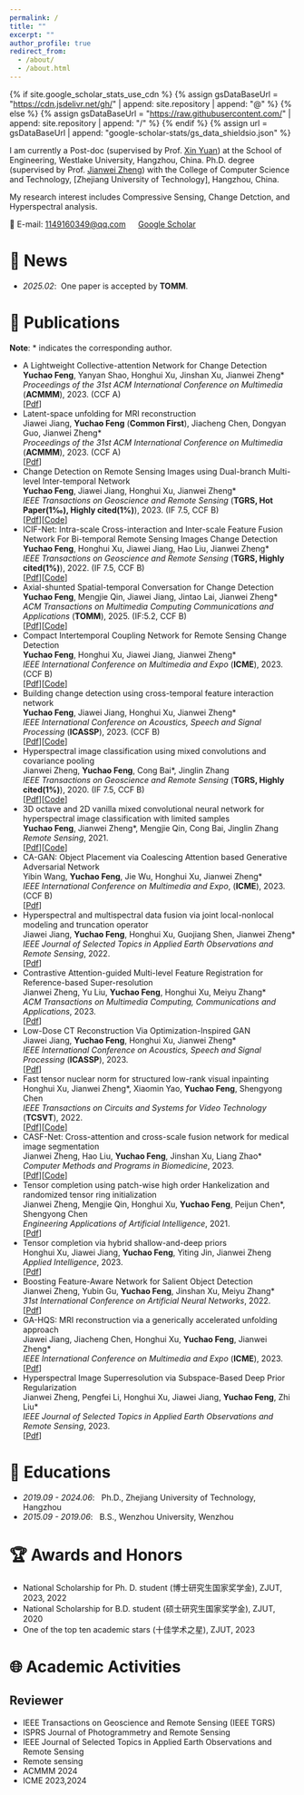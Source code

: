 ```yaml
---
permalink: /
title: ""
excerpt: ""
author_profile: true
redirect_from: 
  - /about/
  - /about.html
---
```


{% if site.google_scholar_stats_use_cdn %}
{% assign gsDataBaseUrl = "https://cdn.jsdelivr.net/gh/" | append: site.repository | append: "@" %}
{% else %}
{% assign gsDataBaseUrl = "https://raw.githubusercontent.com/" | append: site.repository | append: "/" %}
{% endif %}
{% assign url = gsDataBaseUrl | append: "google-scholar-stats/gs_data_shieldsio.json" %}

<span class='anchor' id='about-me'></span>

I am currently a Post-doc (supervised by Prof. [Xin Yuan](https://scholar.google.com/citations?hl=zh-CN&user=cS9CbWkAAAAJ/)) at the School of Engineering, Westlake University, Hangzhou, China.
Ph.D. degree (supervised by Prof. [Jianwei Zheng](https://github.com/ZhengJianwei2/)) with the College of Computer Science and Technology, [Zhejiang University of Technology], Hangzhou, China.

My research interest includes Compressive Sensing, Change Detction, and Hyperspectral analysis. 

📧 E-mail: <1149160349@qq.com> &emsp; [Google Scholar](https://scholar.google.com/citations?hl=zh-CN&pli=1&user=uB3Yhk0AAAAJ)

# 🔔 News
- *2025.02*: &nbsp;One paper is accepted by <b>TOMM</b>.

# 📄 Publications 
<b>Note</b>: \* indicates the corresponding author. 
- A Lightweight Collective-attention Network for Change Detection<br>
<b>Yuchao Feng</b>, Yanyan Shao, Honghui Xu, Jinshan Xu, Jianwei Zheng\* <br>
*Proceedings of the 31st ACM International Conference on Multimedia* (<b>ACMMM</b>), 2023. (CCF A) <br> [[Pdf](https://dl.acm.org/doi/abs/10.1145/3581783.3613773/)]
- Latent-space unfolding for MRI reconstruction<br>
Jiawei Jiang, <b>Yuchao Feng</b> (<b>Common First</b>), Jiacheng Chen, Dongyan Guo, Jianwei Zheng\* <br>
*Proceedings of the 31st ACM International Conference on Multimedia* (<b>ACMMM</b>), 2023. (CCF A) <br> [[Pdf](https://dl.acm.org/doi/abs/10.1145/3581783.3613771/)]
- Change Detection on Remote Sensing Images using Dual-branch Multi-level Inter-temporal Network<br>
<b>Yuchao Feng</b>, Jiawei Jiang, Honghui Xu, Jianwei Zheng\* <br>
*IEEE Transactions on Geoscience and Remote Sensing* (<b>TGRS, Hot Paper(1‰), Highly cited(1%)</b>), 2023. (IF 7.5, CCF B) <br> [[Pdf](https://ieeexplore.ieee.org/abstract/document/10034787/)][[Code](https://github.com/ZhengJianwei2/DMINet)]
- ICIF-Net: Intra-scale Cross-interaction and Inter-scale Feature Fusion Network For Bi-temporal Remote Sensing Images Change Detection<br>
<b>Yuchao Feng</b>, Honghui Xu, Jiawei Jiang, Hao Liu, Jianwei Zheng\* <br>
*IEEE Transactions on Geoscience and Remote Sensing* (<b>TGRS, Highly cited(1%)</b>), 2022. (IF 7.5, CCF B) <br> [[Pdf](https://ieeexplore.ieee.org/abstract/document/9759285/)][[Code](https://github.com/ZhengJianwei2/ICIF-Net)]
- Axial-shunted Spatial-temporal Conversation for Change Detection<br>
<b>Yuchao Feng</b>, Mengjie Qin, Jiawei Jiang, Jintao Lai, Jianwei Zheng\* <br>
*ACM Transactions on Multimedia Computing Communications and Applications* (<b>TOMM</b>), 2025. (IF:5.2, CCF B) <br> [[Pdf](https://dl.acm.org/doi/10.1145/3721135/)][[Code](https://github.com/fengyuchao97/ASCNet)]
- Compact Intertemporal Coupling Network for Remote Sensing Change Detection<br>
<b>Yuchao Feng</b>, Honghui Xu, Jiawei Jiang, Jianwei Zheng\* <br>
*IEEE International Conference on Multimedia and Expo* (<b>ICME</b>), 2023. (CCF B) <br> [[Pdf](https://ieeexplore.ieee.org/abstract/document/10219785/)][[Code](https://github.com/ZhengJianwei2/CICNet)]
- Building change detection using cross-temporal feature interaction network<br>
<b>Yuchao Feng</b>, Jiawei Jiang, Honghui Xu, Jianwei Zheng\* <br>
*IEEE International Conference on Acoustics, Speech and Signal Processing* (<b>ICASSP</b>), 2023. (CCF B) <br> [[Pdf](https://ieeexplore.ieee.org/abstract/document/10096120/)][[Code](https://github.com/ZhengJianwei2/CTFINet)]
- Hyperspectral image classification using mixed convolutions and covariance pooling<br>
Jianwei Zheng, <b>Yuchao Feng</b>, Cong Bai\*, Jinglin Zhang  <br>
*IEEE Transactions on Geoscience and Remote Sensing* (<b>TGRS, Highly cited(1%)</b>), 2020. (IF 7.5, CCF B) <br> [[Pdf](https://ieeexplore.ieee.org/abstract/document/9103280/)][[Code](https://github.com/ZhengJianwei2/MCNN-based_HSI_Classification)]
- 3D octave and 2D vanilla mixed convolutional neural network for hyperspectral image classification with limited samples<br>
<b>Yuchao Feng</b>, Jianwei Zheng\*, Mengjie Qin, Cong Bai, Jinglin Zhang  <br>
*Remote Sensing*, 2021. <br> [[Pdf](https://www.mdpi.com/2072-4292/13/21/4407)][[Code](https://github.com/ZhengJianwei2/MCNN-based_HSI_Classification)]
- CA-GAN: Object Placement via Coalescing Attention based Generative Adversarial Network<br>
Yibin Wang, <b>Yuchao Feng</b>, Jie Wu, Honghui Xu, Jianwei Zheng\* <br>
*IEEE International Conference on Multimedia and Expo*, (<b>ICME</b>), 2023. (CCF B) <br> [[Pdf](https://ieeexplore.ieee.org/abstract/document/10219885/)]
- Hyperspectral and multispectral data fusion via joint local-nonlocal modeling and truncation operator<br>
Jiawei Jiang, <b>Yuchao Feng</b>, Honghui Xu, Guojiang Shen, Jianwei Zheng\* <br>
*IEEE Journal of Selected Topics in Applied Earth Observations and Remote Sensing*, 2022. <br> [[Pdf](https://ieeexplore.ieee.org/abstract/document/9829822/)]
- Contrastive Attention-guided Multi-level Feature Registration for Reference-based Super-resolution<br>
Jianwei Zheng, Yu Liu, <b>Yuchao Feng</b>, Honghui Xu, Meiyu Zhang\* <br>
*ACM Transactions on Multimedia Computing, Communications and Applications*, 2023. <br> [[Pdf](https://dl.acm.org/doi/abs/10.1145/3616495)]
- Low-Dose CT Reconstruction Via Optimization-Inspired GAN<br>
Jiawei Jiang, <b>Yuchao Feng</b>, Honghui Xu, Jianwei Zheng\* <br>
*IEEE International Conference on Acoustics, Speech and Signal Processing* (<b>ICASSP</b>), 2023. <br> [[Pdf](https://ieeexplore.ieee.org/abstract/document/10095096/)]
- Fast tensor nuclear norm for structured low-rank visual inpainting<br>
Honghui Xu, Jianwei Zheng\*, Xiaomin Yao, <b>Yuchao Feng</b>, Shengyong Chen <br>
*IEEE Transactions on Circuits and Systems for Video Technology* (<b>TCSVT</b>), 2022. <br> [[Pdf](https://ieeexplore.ieee.org/abstract/document/9381277/)][[Code](https://github.com/ZhengJianwei2/HFTNN)]
- CASF-Net: Cross-attention and cross-scale fusion network for medical image segmentation<br>
Jianwei Zheng, Hao Liu, <b>Yuchao Feng</b>, Jinshan Xu, Liang Zhao\* <br>
*Computer Methods and Programs in Biomedicine*, 2023. <br> [[Pdf](https://www.sciencedirect.com/science/article/abs/pii/S0169260722006885)][[Code](https://github.com/ZhengJianwei2/CASF-Net)]
- Tensor completion using patch-wise high order Hankelization and randomized tensor ring initialization<br>
Jianwei Zheng, Mengjie Qin, Honghui Xu, <b>Yuchao Feng</b>, Peijun Chen\*, Shengyong Chen <br>
*Engineering Applications of Artificial Intelligence*, 2021. <br> [[Pdf](https://www.sciencedirect.com/science/article/pii/S0952197621003201)]
- Tensor completion via hybrid shallow-and-deep priors<br>
Honghui Xu, Jiawei Jiang, <b>Yuchao Feng</b>, Yiting Jin, Jianwei Zheng <br>
*Applied Intelligence*, 2023. <br> [[Pdf](https://link.springer.com/article/10.1007/s10489-022-04331-4/)]
- Boosting Feature-Aware Network for Salient Object Detection<br>
Jianwei Zheng, Yubin Gu, <b>Yuchao Feng</b>, Jinshan Xu, Meiyu Zhang\* <br>
*31st International Conference on Artificial Neural Networks*, 2022. <br> [[Pdf](https://link.springer.com/chapter/10.1007/978-3-031-15937-4_2/)]
- GA-HQS: MRI reconstruction via a generically accelerated unfolding approach<br>
Jiawei Jiang, Jiacheng Chen, Honghui Xu, <b>Yuchao Feng</b>, Jianwei Zheng\* <br>
*IEEE International Conference on Multimedia and Expo* (<b>ICME</b>), 2023. <br> [[Pdf](https://ieeexplore.ieee.org/abstract/document/10219777/)]
- Hyperspectral Image Superresolution via Subspace-Based Deep Prior Regularization<br>
Jianwei Zheng, Pengfei Li, Honghui Xu, Jiawei Jiang, <b>Yuchao Feng</b>, Zhi Liu\* <br>
*IEEE Journal of Selected Topics in Applied Earth Observations and Remote Sensing*, 2023. <br> [[Pdf](https://ieeexplore.ieee.org/abstract/document/10054116/)]

# 📖 Educations
- *2019.09 - 2024.06*: &nbsp; Ph.D., Zhejiang University of Technology, Hangzhou
- *2015.09 - 2019.06*: &nbsp; B.S., Wenzhou University, Wenzhou

# 🏆 Awards and Honors
- National Scholarship for Ph. D. student (博士研究生国家奖学金), ZJUT, 2023, 2022
- National Scholarship for B.D. student (硕士研究生国家奖学金), ZJUT, 2020
- One of the top ten academic stars (十佳学术之星), ZJUT, 2023



# 🌐 Academic Activities

## Reviewer
- IEEE Transactions on Geoscience and Remote Sensing (IEEE TGRS)
- ISPRS Journal of Photogrammetry and Remote Sensing
- IEEE Journal of Selected Topics in Applied Earth Observations and Remote Sensing
- Remote sensing
- ACMMM 2024
- ICME 2023,2024
